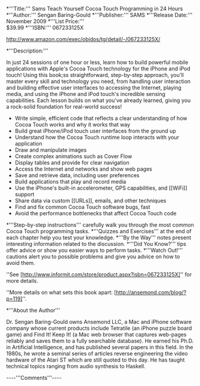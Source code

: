 


*'''Title:'''
Sams Teach Yourself Cocoa Touch Programming in 24 Hours
*'''Author:'''
Sengan Baring-Gould
*'''Publisher:'''
SAMS
*'''Release Date:'''
November 2009
*'''List Price:'''   
$39.99
*'''ISBN:''' 067233125X

http://www.amazon.com/exec/obidos/tg/detail/-/067233125X/

*'''Description:'''

In just 24 sessions of one hour or less, learn how to build powerful mobile applications with Apple's Cocoa Touch technology for the iPhone and iPod touch! Using this book;ss straightforward, step-by-step approach, you'll master every skill and technology you need, from handling user interaction and building effective user interfaces to accessing the Internet, playing media, and using the iPhone and iPod touch's incredible sensing capabilities. Each lesson builds on what you've already learned, giving you a rock-solid foundation for real-world success!


* Write simple, efficient code that reflects a clear understanding of how Cocoa Touch works and why it works that way
* Build great iPhone/iPod touch user interfaces from the ground up
* Understand how the Cocoa Touch runtime loop interacts with your application
* Draw and manipulate images
* Create complex animations such as Cover Flow 
* Display tables and provide for clear navigation
* Access the Internet and networks and show web pages
* Save and retrieve data, including user preferences
* Build applications that play and record media 
* Use the iPhone's built-in accelerometer, GPS capabilities, and [[WiFi]] support
* Share data via custom [[URLs]], emails, and other techniques
* Find and fix common Cocoa Touch software bugs, fast
* Avoid the performance bottlenecks that affect Cocoa Touch code



*'''Step-by-step instructions''' carefully walk you through the most common Cocoa Touch programming tasks.
*'''Quizzes and Exercises''' at the end of each chapter help you test your knowledge. 
*'''By the Way''' notes present interesting information related to the discussion. 
*'''Did You Know?''' tips offer advice or show you easier ways to perform tasks. 
*'''Watch Out!''' cautions alert you to possible problems and give you advice on how to avoid them.


''See  [http://www.informit.com/store/product.aspx?isbn=067233125X]'' for more details.

''More details on what sets this book apart: [http://ansemond.com/blog/?p=119]''.



*'''About the Author'''

Dr. Sengan Baring-Gould owns Ansemond LLC, a Mac and iPhone software company whose current products include Tetratile (an iPhone puzzle board game) and Find It! Keep It! (a Mac web browser that captures web-pages reliably and saves them to a fully searchable database). He earned his Ph.D. in Artificial Intelligence, and has published several papers in this field. In the 1980s, he wrote a seminal series of articles reverse engineering the video hardware of the Atari ST which are still quoted to this day. He has taught technical topics ranging from audio synthesis to Haskell.




----'''Comments'''----